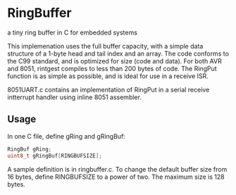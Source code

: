 # RingBuffer
a tiny ring buffer in C for embedded systems

This implemenation uses the full buffer capacity, with a simple data structure of a 1-byte head and tail index and an array.  The code conforms to the C99 standard, and is optimized for size (code and data). For both AVR and 8051, rintgest compiles to less than 200 bytes of code.  The RingPut function is as simple as possible, and is ideal for use in a receive ISR.

8051UART.c contains an implementation of RingPut in a serial receive intterrupt handler using inline 8051 assembler.

## Usage
In one C file, define gRing and gRingBuf:
```c
RingBuf gRing;
uint8_t gRingBuf[RINGBUFSIZE];
```
A sample definition is in ringbuffer.c.  To change the default buffer size from 16 bytes, define RINGBUFSIZE to a power of two.  The maximum size is 128 bytes.
